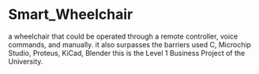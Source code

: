 # Smart_Wheelchair
a wheelchair that could be operated through a remote controller, voice commands, and manually.
it also surpasses the barriers
used C, Microchip Studio, Proteus, KiCad, Blender
this is the Level 1 Business Project of the University.
